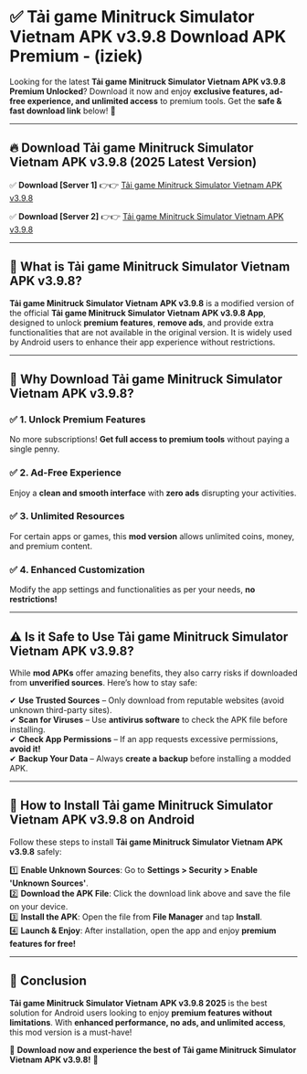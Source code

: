 
# ✅ Tải game Minitruck Simulator Vietnam APK v3.9.8 Download APK Premium -  (iziek) 

Looking for the latest **Tải game Minitruck Simulator Vietnam APK v3.9.8 Premium Unlocked**? Download it now and enjoy **exclusive features, ad-free experience, and unlimited access** to premium tools. Get the **safe & fast download link** below! 🚀

---

## 🔥 Download Tải game Minitruck Simulator Vietnam APK v3.9.8 (2025 Latest Version)

✅ **Download [Server 1]** 👉👉 [Tải game Minitruck Simulator Vietnam APK v3.9.8 ](https://apkcomod.com?title=Tải_game_Minitruck_Simulator_Vietnam_APK_v3.9.8)  

✅ **Download [Server 2]** 👉👉 [Tải game Minitruck Simulator Vietnam APK v3.9.8 ](https://apkcomod.com?title=Tải_game_Minitruck_Simulator_Vietnam_APK_v3.9.8)  


---

## 📌 What is Tải game Minitruck Simulator Vietnam APK v3.9.8?

**Tải game Minitruck Simulator Vietnam APK v3.9.8** is a modified version of the official **Tải game Minitruck Simulator Vietnam APK v3.9.8 App**, designed to unlock **premium features**, **remove ads**, and provide extra functionalities that are not available in the original version. It is widely used by Android users to enhance their app experience without restrictions.

---

## 🌟 Why Download Tải game Minitruck Simulator Vietnam APK v3.9.8?

### ✅ 1. Unlock Premium Features
No more subscriptions! **Get full access to premium tools** without paying a single penny.

### ✅ 2. Ad-Free Experience
Enjoy a **clean and smooth interface** with **zero ads** disrupting your activities.

### ✅ 3. Unlimited Resources
For certain apps or games, this **mod version** allows unlimited coins, money, and premium content.

### ✅ 4. Enhanced Customization
Modify the app settings and functionalities as per your needs, **no restrictions!**

---

## ⚠️ Is it Safe to Use Tải game Minitruck Simulator Vietnam APK v3.9.8?

While **mod APKs** offer amazing benefits, they also carry risks if downloaded from **unverified sources**. Here’s how to stay safe:

✔ **Use Trusted Sources** – Only download from reputable websites (avoid unknown third-party sites).  
✔ **Scan for Viruses** – Use **antivirus software** to check the APK file before installing.  
✔ **Check App Permissions** – If an app requests excessive permissions, **avoid it!**  
✔ **Backup Your Data** – Always **create a backup** before installing a modded APK.

---

## 📲 How to Install Tải game Minitruck Simulator Vietnam APK v3.9.8 on Android

Follow these steps to install **Tải game Minitruck Simulator Vietnam APK v3.9.8** safely:

1️⃣ **Enable Unknown Sources**: Go to **Settings > Security > Enable 'Unknown Sources'**.  
2️⃣ **Download the APK File**: Click the download link above and save the file on your device.  
3️⃣ **Install the APK**: Open the file from **File Manager** and tap **Install**.  
4️⃣ **Launch & Enjoy**: After installation, open the app and enjoy **premium features for free!**

---

## 🚀 Conclusion

**Tải game Minitruck Simulator Vietnam APK v3.9.8 2025** is the best solution for Android users looking to enjoy **premium features without limitations**. With **enhanced performance, no ads, and unlimited access**, this mod version is a must-have!

🔻 **Download now and experience the best of Tải game Minitruck Simulator Vietnam APK v3.9.8!** 🔻

